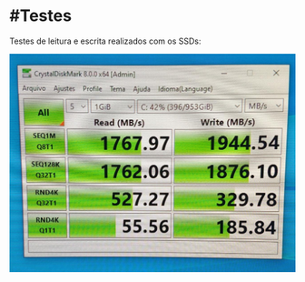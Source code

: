 # #Testes

Testes de leitura e escrita realizados com os SSDs:

![SSD Nvme 1TB](/images/ssd-nvme-1tb.jpeg)